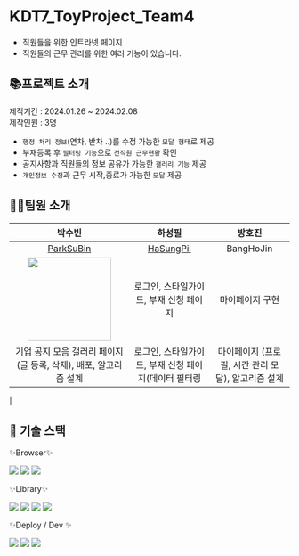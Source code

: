 # KDT7_ToyProject_Team4
- 직원들을 위한 인트라넷 페이지
- 직원들의 근무 관리를 위한 여러 기능이 있습니다.

  
## 📚프로젝트 소개
제작기간 : 2024.01.26 ~ 2024.02.08 <br>
제작인원 : 3명


- ```행정 처리 정보```(연차, 반차 ..)를 수정 가능한 ```모달 형태```로 제공
- 부재등록 후 ```필터링 기능```으로 ```전직원 근무현황``` 확인
- 공지사항과 직원들의 정보 공유가 가능한 ```갤러리 기능``` 제공
- ```개인정보 수정```과 근무 시작,종료가 가능한 ```모달``` 제공

## 👩‍💻팀원 소개

| 박수빈  |  하성필   |  방호진   |
| :------------: | :------------: |:------------: | 
| [ParkSuBin ](https://github.com/subinsad)  |  [HaSungPil](https://github.com/hasungpil)  |  BangHoJin  |  
|  <img width="150" src="https://github.com/subinsad/KDT7_FE_Toy1_team4/assets/92204014/26134b36-e51d-457d-abae-99d56037d44b"/> |  로그인, 스타일가이드, 부재 신청 페이지 | 마이페이지 구현 |
| 기업 공지 모음 갤러리 페이지(글 등록, 삭제), 배포, 알고리즘 설계   |  로그인, 스타일가이드, 부재 신청 페이지(데이터 필터링  |  마이페이지 (프로필, 시간 관리 모달), 알고리즘 설계  |  
|

## 🎁 기술 스택  
✨Browser✨

  <img src="https://img.shields.io/badge/HTML5-E34F26?style=for-the-badge&logo=html5&logoColor=white"> <img src="https://img.shields.io/badge/CSS3-1572B6?style=for-the-badge&logo=css3&logoColor=white"> <img src="https://img.shields.io/badge/JavaScript-323330?style=for-the-badge&logo=javascript&logoColor=F7DF1E">

✨Library✨

   <img src="https://img.shields.io/badge/react-61DAFB?style=for-the-badge&logo=react&logoColor=white"> <img src="https://img.shields.io/badge/typescript-3178C6?style=for-the-badge&logo=typescript&logoColor=white"> <img src="https://img.shields.io/badge/firebase-FFCA28?style=for-the-badge&logo=firebase&logoColor=white"> <img src="https://img.shields.io/badge/styledComponents-DB7093?style=for-the-badge&logo=styledComponents&logoColor=white">

✨Deploy / Dev ✨
  
  <img src="https://img.shields.io/badge/netlify-00C7B7?style=for-the-badge&logo=firebase&logoColor=white"> <img src="https://img.shields.io/badge/webpack-8DD6F9?style=for-the-badge&logo=webpack&logoColor=white"> <img src="https://img.shields.io/badge/dotenv-ECD53F?style=for-the-badge&logo=dotenv&logoColor=white">

